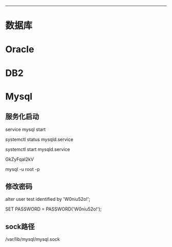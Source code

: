 ------


# 数据库
# Oracle
# DB2
# Mysql

## 服务化启动

service mysql start

systemctl status mysqld.service

systemctl start mysqld.service


GkZyFqaI2kV



mysql -u root -p

## 修改密码

alter user test identified by 'W0niu52o!';

SET PASSWORD = PASSWORD('W0niu52o!');

## sock路径
/var/lib/mysql/mysql.sock
